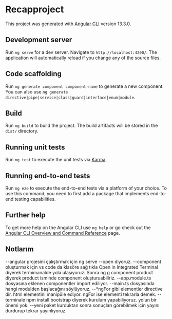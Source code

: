 # Recapproject

This project was generated with [Angular CLI](https://github.com/angular/angular-cli) version 13.3.0.

## Development server

Run `ng serve` for a dev server. Navigate to `http://localhost:4200/`. The application will automatically reload if you change any of the source files.

## Code scaffolding

Run `ng generate component component-name` to generate a new component. You can also use `ng generate directive|pipe|service|class|guard|interface|enum|module`.

## Build

Run `ng build` to build the project. The build artifacts will be stored in the `dist/` directory.

## Running unit tests

Run `ng test` to execute the unit tests via [Karma](https://karma-runner.github.io).

## Running end-to-end tests

Run `ng e2e` to execute the end-to-end tests via a platform of your choice. To use this command, you need to first add a package that implements end-to-end testing capabilities.

## Further help

To get more help on the Angular CLI use `ng help` or go check out the [Angular CLI Overview and Command Reference](https://angular.io/cli) page.



## Notlarım
--angular projesini çalıştırmak için ng serve --open diyoruz.
--component oluşturmak için vs code da klasöre sağ tıkla Open in Integrated Terminal diyerek termimanalde yola ulaşıyoruz. Sonra ng g component product diyerek product isminde component oluşturuabiliriz.
--app.module.ts dosyasına eklenen componentler import ediliyor.
--main.ts dosyasında hangi modulden başlacağını söylüyoruz.
--*ngFor gibi elementler directive dir. html elementini manipüle ediyor. ngFor ise elementi tekrarla demek.
--terminale npm install bootstrap diyerek kurulum yapabiliyoruz. yolun bir önemi yok.
--yeni paket kurduktan sonra sonuçları görebilmek için yayını durdurup tekrar yayınlıyoruz.